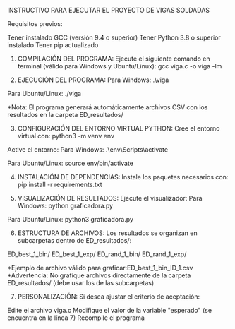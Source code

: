 INSTRUCTIVO PARA EJECUTAR EL PROYECTO DE VIGAS SOLDADAS

Requisitos previos:

Tener instalado GCC (versión 9.4 o superior)
Tener Python 3.8 o superior instalado
Tener pip actualizado

1. COMPILACIÓN DEL PROGRAMA:
Ejecute el siguiente comando en terminal (válido para Windows y Ubuntu/Linux):
gcc viga.c -o viga -lm

2. EJECUCIÓN DEL PROGRAMA:
Para Windows:
.\viga

Para Ubuntu/Linux:
./viga

*Nota: El programa generará automáticamente archivos CSV con los resultados en la carpeta ED_resultados/

3. CONFIGURACIÓN DEL ENTORNO VIRTUAL PYTHON:
Cree el entorno virtual con:
python3 -m venv env

Active el entorno:
Para Windows:
.\env\Scripts\activate

Para Ubuntu/Linux:
source env/bin/activate

4. INSTALACIÓN DE DEPENDENCIAS:
Instale los paquetes necesarios con:
pip install -r requirements.txt

5. VISUALIZACIÓN DE RESULTADOS:
Ejecute el visualizador:
Para Windows:
python graficadora.py

Para Ubuntu/Linux:
python3 graficadora.py

6. ESTRUCTURA DE ARCHIVOS:
Los resultados se organizan en subcarpetas dentro de ED_resultados/:

ED_best_1_bin/
ED_best_1_exp/
ED_rand_1_bin/
ED_rand_1_exp/

*Ejemplo de archivo válido para graficar:ED_best_1_bin_ID_1.csv
*Advertencia: No grafique archivos directamente de la carpeta ED_resultados/ (debe usar los de las subcarpetas)

7. PERSONALIZACIÓN:
Si desea ajustar el criterio de aceptación:

Edite el archivo viga.c
Modifique el valor de la variable "esperado" (se encuentra en la línea 7)
Recompile el programa

